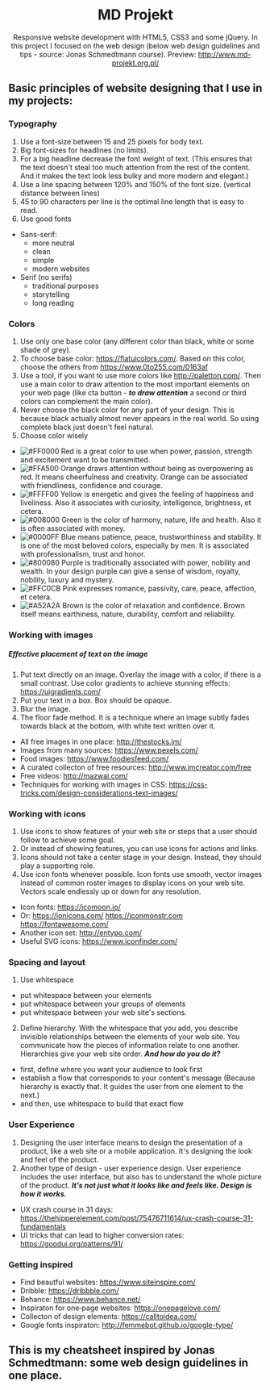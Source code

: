 <div align="center">

# MD Projekt 

Responsive website development with HTML5, CSS3 and some jQuery. In this project I focused on the web design
(below web design guidelines and tips - source: Jonas Schmedtmann course). Preview: http://www.md-projekt.org.pl/

</div>

## Basic principles of website designing that I use in my projects:

### Typography

1. Use a font-size between 15 and 25 pixels for body text.
2. Big font-sizes for headlines (no limits).
3. For a big headline decrease the font weight of text.
	(This ensures that the text doesn't steal too much attention from the rest of the content. 
	And it makes the text look less bulky and more modern and elegant.)
4. Use a line spacing between 120% and 150% of the font size. (vertical distance between lines)
5. 45 to 90 characters per line is the optimal line length that is easy to read.
6. Use good fonts
* Sans-serif:
  * more neutral
  * clean
  * simple
  * modern websites
* Serif (no serifs)
  * traditional purposes
  * storytelling
  * long reading

### Colors

1. Use only one base color (any different color than black, white or some shade of grey).
2. To choose base color: https://flatuicolors.com/. Based on this color, choose the others from https://www.0to255.com/0163af
3. Use a tool, if you want to use more colors like http://paletton.com/. Then use a main color to draw attention to the most important elements on your web page (like cta button - ***to draw attention*** a second or third colors can complement the main color).
4. Never choose the black color for any part of your design. This is because black actually almost never appears in the real world.
So using complete black just doesn't feel natural.
5. Choose color wisely
* ![#FF0000](https://placehold.it/15/FF0000/000000?text=+) Red is a great color to use when power, passion, strength and excitement want to be transmitted.
* ![#FFA500](https://placehold.it/15/FFA500/000000?text=+) Orange draws attention without being as overpowering as red. It means cheerfulness and creativity. Orange can be associated with friendliness, confidence and courage.
* ![#FFFF00](https://placehold.it/15/FFFF00/000000?text=+) Yellow is energetic and gives the feeling of happiness and liveliness. Also it associates with curiosity, intelligence, brightness, et cetera.
* ![#008000](https://placehold.it/15/008000/000000?text=+) Green is the color of harmony, nature, life and health. Also it is often associated with money.
* ![#0000FF](https://placehold.it/15/0000FF/000000?text=+) Blue means patience, peace, trustworthiness and stability. It is one of the most beloved colors, especially by men. It is associated with professionalism, trust and honor.
* ![#800080](https://placehold.it/15/800080/000000?text=+) Purple is traditionally associated with power, nobility and wealth. In your design purple can give a sense of wisdom, royalty, nobility, luxury and mystery.
* ![#FFC0CB](https://placehold.it/15/FFC0CB/000000?text=+) Pink expresses romance, passivity, care, peace, affection, et cetera.
* ![#A52A2A](https://placehold.it/15/A52A2A/000000?text=+) Brown is the color of relaxation and confidence. Brown itself means earthiness, nature, durability, comfort and reliability.

### Working with images

##### Effective placement of text on the image
1. Put text directly on an image. Overlay the image with a color, if there is a small contrast. Use color gradients to achieve stunning effects: https://uigradients.com/
2. Put your text in a box. Box should be opaque.
3. Blur the image.
4. The floor fade method. It is a technique where an image subtly fades towards black at the bottom, with white text written over it. <br />
* All free images in one place: http://thestocks.im/ <br />
* Images from many sources: https://www.pexels.com/ <br />
* Food images: https://www.foodiesfeed.com/ <br />
* A curated collecton of free resources: http://www.imcreator.com/free
* Free videos: http://mazwai.com/ <br />
* Techniques for working with images in CSS: https://css-tricks.com/design-considerations-text-images/ <br />

### Working with icons

1. Use icons to show features of your web site or steps that a user should follow to achieve some goal.
2. Or instead of showing features, you can use icons for actions and links.
3. Icons should not take a center stage in your design. Instead, they should play a supporting role.
4. Use icon fonts whenever possible. Icon fonts use smooth, vector images instead of common roster images to display icons on your web site. Vectors scale endlessly up or down for any resolution. <br />
* Icon fonts: https://icomoon.io/  <br />
* Or: https://ionicons.com/ https://iconmonstr.com https://fontawesome.com/ <br />
* Another icon set: http://entypo.com/ <br />
* Useful SVG icons: https://www.iconfinder.com/ <br />

### Spacing and layout

1. Use whitespace
* put whitespace between your elements
* put whitespace between your groups of elements
* put whitespace between your web site's sections.
2. Define hierarchy. With the whitespace that you add, you describe invisible relationships between the elements of your web site. You communicate how the pieces of information relate to one another. <br />
Hierarchies give your web site order. ***And how do you do it?***
* first, define where you want your audience to look first
* establish a flow that corresponds to your content's message (Because hierarchy is exactly that. It guides the user from one element to the next.)
* and then, use whitespace to build that exact flow

### User Experience 

1. Designing the user interface means to design the presentation of a product, like a web site or a mobile application. It's designing the look and feel of the product.
2. Another type of design - user experience design. User experience includes the user interface, but also has to understand the whole picture of the product. ***It's not just what it looks like and feels like. Design is how it works.*** <br />
* UX crash course in 31 days: https://thehipperelement.com/post/75476711614/ux-crash-course-31-fundamentals <br />
* UI tricks that can lead to higher conversion rates: https://goodui.org/patterns/91/ <br />

### Getting inspired

* Find beautful websites: https://www.siteinspire.com/ 
* Dribble: https://dribbble.com/
* Behance: https://www.behance.net/
* Inspiraton for one­‐page websites: https://onepagelove.com/
* Collecton of design elements: https://calltoidea.com/
* Google fonts inspiraton: http://femmebot.github.io/google-type/


## This is my cheatsheet inspired by Jonas Schmedtmann: some web design guidelines in one place.

